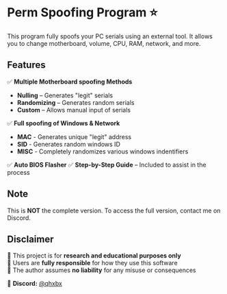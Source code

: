 # Perm Spoofing Program ⭐

This program fully spoofs your PC serials using an external tool. It allows you to change motherboard, volume, CPU, RAM, network, and more.  

## **Features**  
✅ **Multiple Motherboard spoofing Methods**  
- **Nulling** – Generates "legit" serials  
- **Randomizing** – Generates random serials
- **Custom** – Allows manual input of serials 

✅ **Full spoofing of Windows & Network**
- **MAC** - Generates unique "legit" address
- **SID** - Generates random windows ID
- **MISC** - Completely randomizes various windows indentifiers

✅ **Auto BIOS Flasher**
✅ **Step-by-Step Guide** – Included to assist in the process
 
## **Note**  
This is **NOT** the complete version. To access the full version, contact me on Discord.  

## **Disclaimer**  
🔹 This project is for **research and educational purposes only**  
🔹 Users are **fully responsible** for how they use this software  
🔹 The author assumes **no liability** for any misuse or consequences 

📌 **Discord:** [@qhxbx](https://discord.gg/EvNTpQFRzz)  
